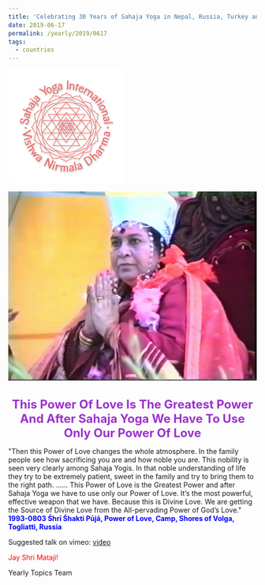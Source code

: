 ```yaml
---
title: 'Celebrating 30 Years of Sahaja Yoga in Nepal, Russia, Turkey and Ukraine, Post 14'
date: 2019-06-17
permalink: /yearly/2019/0617
tags:
  - countries
---
```


![PICTURE 9](/images/image9.png)

<div style="text-align: center"><img src="/images/image11.png" /></div>

<br>
<p style="color:DarkOrchid; text-align:center">
<font size="+2"><b>This Power Of Love Is The Greatest Power And After Sahaja Yoga We Have To Use Only Our Power Of Love</b><br></font>
</p>

<p>
"Then this Power of Love changes the whole atmosphere. In the family people see how sacrificing you are and how noble you are. This nobility is seen very clearly among Sahaja Yogis. In that noble understanding of life they try to be extremely patient, sweet in the family and try to bring them to the right path.
……
This Power of Love is the Greatest Power and after Sahaja Yoga we have to use only our Power of Love. It’s the most powerful, effective weapon that we have. Because this is Divine Love. We are getting the Source of Divine Love from the All-pervading Power of God’s Love."<br>
<font color="blue"><b>1993-0803 Śhrī Śhakti Pūjā, Power of Love, Camp, Shores of Volga, Togliatti, Russia</b></font><br>
</p>

Suggested talk on vimeo: <a href="https://vimeo.com/88506726"> video</a>

<p style="color:red;">Jay Shri Mataji!<br></p>

Yearly Topics Team